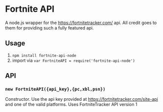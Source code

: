 # Fortnite API
A node.js wrapper for the https://fortnitetracker.com/ api. All credit goes to them for providing such a fully featured api.

## Usage

1. `npm install fortnite-api-node`
2. import via `var FortniteAPI = require('fortnite-api-node')`

## API

### `new FortniteAPI({api_key},{pc,xbl,psn})`
Constructor. Use the api key provided at https://fortnitetracker.com/site-api and one of the valid platforms. Uses FortniteTracker API version 1

